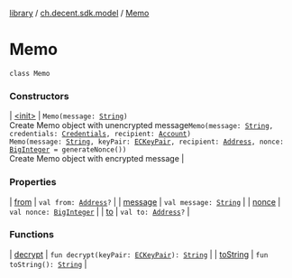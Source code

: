 [library](../../index.md) / [ch.decent.sdk.model](../index.md) / [Memo](./index.md)

# Memo

`class Memo`

### Constructors

| [&lt;init&gt;](-init-.md) | `Memo(message: `[`String`](https://kotlinlang.org/api/latest/jvm/stdlib/kotlin/-string/index.html)`)`<br>Create Memo object with unencrypted message`Memo(message: `[`String`](https://kotlinlang.org/api/latest/jvm/stdlib/kotlin/-string/index.html)`, credentials: `[`Credentials`](../../ch.decent.sdk.crypto/-credentials/index.md)`, recipient: `[`Account`](../-account/index.md)`)`<br>`Memo(message: `[`String`](https://kotlinlang.org/api/latest/jvm/stdlib/kotlin/-string/index.html)`, keyPair: `[`ECKeyPair`](../../ch.decent.sdk.crypto/-e-c-key-pair/index.md)`, recipient: `[`Address`](../../ch.decent.sdk.crypto/-address/index.md)`, nonce: `[`BigInteger`](http://docs.oracle.com/javase/6/docs/api/java/math/BigInteger.html)` = generateNonce())`<br>Create Memo object with encrypted message |

### Properties

| [from](from.md) | `val from: `[`Address`](../../ch.decent.sdk.crypto/-address/index.md)`?` |
| [message](message.md) | `val message: `[`String`](https://kotlinlang.org/api/latest/jvm/stdlib/kotlin/-string/index.html) |
| [nonce](nonce.md) | `val nonce: `[`BigInteger`](http://docs.oracle.com/javase/6/docs/api/java/math/BigInteger.html) |
| [to](to.md) | `val to: `[`Address`](../../ch.decent.sdk.crypto/-address/index.md)`?` |

### Functions

| [decrypt](decrypt.md) | `fun decrypt(keyPair: `[`ECKeyPair`](../../ch.decent.sdk.crypto/-e-c-key-pair/index.md)`): `[`String`](https://kotlinlang.org/api/latest/jvm/stdlib/kotlin/-string/index.html) |
| [toString](to-string.md) | `fun toString(): `[`String`](https://kotlinlang.org/api/latest/jvm/stdlib/kotlin/-string/index.html) |

